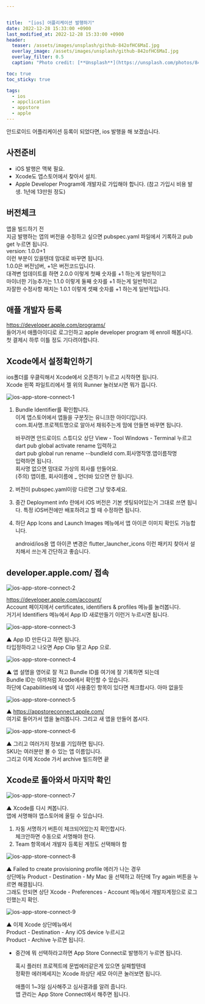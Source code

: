 ```yaml
---


title:  "[ios] 어플리케이션 발행하기"
date: 2022-12-28 15:33:00 +0900
last_modified_at: 2022-12-28 15:33:00 +0900
header:
  teaser: /assets/images/unsplash/github-842ofHC6MaI.jpg
  overlay_image: /assets/images/unsplash/github-842ofHC6MaI.jpg
  overlay_filter: 0.5
  caption: "Photo credit: [**Unsplash**](https://unsplash.com/photos/842ofHC6MaI)"

toc: true
toc_sticky: true

tags:
  - ios
  - appclication
  - appstore
  - apple
---
```


안드로이드 어플리케이션 등록이 되었다면, ios 발행을 해 보겠습니다.

## 사전준비 

- iOS 발행은 맥북 필요.  
- Xcode도 앱스토어에서 찾아서 설치.  
- Apple Developer Program에 개발자로 가입해야 합니다. (참고 가입시 비용 발생. 1년에 13만원 정도)

## 버전체크

  앱을 빌드하기 전  
  지금 발행하는 앱의 버전을 수정하고 싶으면 pubspec.yaml 파일에서 기록하고 pub get 누르면 됩니다.  
  version: 1.0.0+1  
  이런 부분이 있을텐데 맘대로 바꾸면 됩니다.  
  1.0.0은 버전넘버, +1은 버전코드입니다.  
  대격변 업데이트를 하면 2.0.0 이렇게 첫째 숫자를 +1 하는게 일반적이고  
  마이너한 기능추가는 1.1.0 이렇게 둘째 숫자를 +1 하는게 일반적이고  
  자잘한 수정사항 패치는 1.0.1 이렇게 셋째 숫자를 +1 하는게 일반적입니다.  


## 애플 개발자 등록

https://developer.apple.com/programs/  
들어가서 애플아이디로 로그인하고 apple developer program 에 enroll 해봅시다.  
첫 결제시 하루 이틀 정도 기다려야합니다.

## Xcode에서 설정확인하기

ios폴더를 우클릭해서 Xcode에서 오픈하기 누르고 시작하면 됩니다.  
Xcode 왼쪽 파일트리에서 젤 위의 Runner 눌러보시면 뭐가 뜹니다.  

![ios-app-store-connect-1](/assets/images/ios-app-store-connect-1.png)

1. Bundle Identifier를 확인합니다.  
   이게 앱스토어에서 앱들을 구분짓는 유니크한 아이디입니다.  
   com.회사명.프로젝트명으로 알아서 채워주는게 맘에 안들면 바꾸면 됩니다.  

   바꾸려면 안드로이드 스튜디오 상단 View - Tool Windows - Terminal 누르고  
   dart pub global activate rename 입력하고  
   dart pub global run rename --bundleId com.회사명작명.앱이름작명  
   입력하면 됩니다.  
   회사명 없으면 맘대로 가상의 회사를 만들어요.  
   (주의) 앱이름, 회사이름에 _ 언더바 있으면 안 됩니다.  

2. 버전이 pubspec.yaml이랑 다르면 그냥 맞추세요.  
3. 중간 Deployment info 란에서 iOS 버전은 기본 셋팅되어있는거 그대로 쓰면 됩니다. 특정 iOS버전에만 배포하려고 할 때 수정하면 됩니다.  
4. 하단 App Icons and Launch Images 메뉴에서 앱 아이콘 이미지 확인도 가능합니다.  

   android/ios용 앱 아이콘 변경은 flutter_launcher_icons 이런 패키지 찾아서 설치해서 쓰는게 간단하고 좋습니다.  

## developer.apple.com/ 접속

![ios-app-store-connect-2](/assets/images/ios-app-store-connect-2.png)

https://developer.apple.com/account/  
Account 페이지에서 certificates, identifiers & profiles 메뉴를 눌러봅니다.  
거기서 Identifiers 메뉴에서 App ID 새로만들기 이런거 누르시면 됩니다.  

![ios-app-store-connect-3](/assets/images/ios-app-store-connect-3.png)

▲ App ID 만든다고 하면 됩니다.  
타입정하라고 나오면 App Clip 말고 App 으로.

![ios-app-store-connect-4](/assets/images/ios-app-store-connect-4.png)

▲ 앱 설명을 영어로 잘 적고 Bundle ID를 여기에 잘 기록하면 되는데  
Bundle ID는 아까처럼 Xcode에서 확인할 수 있습니다.  
하단에 Capabilities에 내 앱이 사용중인 항목이 있다면 체크합시다. 아마 없을듯  

![ios-app-store-connect-5](/assets/images/ios-app-store-connect-5.png)

▲ https://appstoreconnect.apple.com/  
여기로 들어가서 앱을 눌러봅니다. 그리고 새 앱을 만들어 봅시다.  

![ios-app-store-connect-6](/assets/images/ios-app-store-connect-6.png)

▲ 그리고 여러가지 정보를 기입하면 됩니다.  
SKU는 여러분만 볼 수 있는 앱 이름입니다.  
그리고 이제 Xcode 가서 archive 빌드하면 끝  

## Xcode로 돌아와서 마지막 확인

![ios-app-store-connect-7](/assets/images/ios-app-store-connect-7.png)

▲ Xcode를 다시 켜봅니다.  
앱에 서명해야 앱스토어에 올릴 수 있습니다.  
1. 자동 서명하기 버튼이 체크되어있는지 확인합시다.  
   체크안하면 수동으로 서명해야 한다.  
2. Team 항목에서 개발자 등록된 계정도 선택해야 함  

![ios-app-store-connect-8](/assets/images/ios-app-store-connect-8.png)

▲ Failed to create provisioning profile 에러가 나는 경우  
상단메뉴 Product - Destination - My Mac 을 선택하고 하단에 Try again 버튼을 누르면 해결됩니다.  
그래도 안되면 상단 Xcode - Preferences - Account 메뉴에서 개발자계정으로 로그인했는지 확인.  

![ios-app-store-connect-9](/assets/images/ios-app-store-connect-9.png)

▲ 이제 Xcode 상단메뉴에서  
Product - Destination - Any iOS device 누르시고  
Product - Archive 누르면 됩니다.  
- 중간에 뭐 선택하라고하면 App Store Connect로 발행하기 누르면 됩니다.  

  혹시 플러터 프로젝트에 문법에러같은게 있으면 실패할텐데  
  정확한 에러메세지는 Xcode 좌상단 세모 아이콘 눌러보면 됩니다.  
  
  애플이 1~3일 심사해주고 심사결과를 알려 줍니다.  
  앱 관리는 App Store Connect에서 해주면 됩니다.  